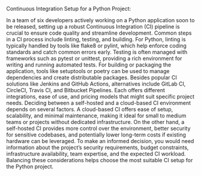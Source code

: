 Continuous Integration Setup for a Python Project:

In a team of six developers actively working on a Python application soon to be released, setting up a robust Continuous Integration (CI) pipeline is crucial to ensure code quality and streamline development.
Common steps in a CI process include linting, testing, and building.
For Python, linting is typically handled by tools like flake8 or pylint, which help enforce coding standards and catch common errors early. Testing is often managed with frameworks such as pytest or unittest, providing a rich environment for writing and running automated tests.
For building or packaging the application, tools like setuptools or poetry can be used to manage dependencies and create distributable packages.
Besides popular CI solutions like Jenkins and GitHub Actions, alternatives include GitLab CI, CircleCI, Travis CI, and Bitbucket Pipelines. 
Each offers different integrations, ease of use, and pricing models that might suit specific project needs.
Deciding between a self-hosted and a cloud-based CI environment depends on several factors. 
A cloud-based CI offers ease of setup, scalability, and minimal maintenance, making it ideal for small to medium teams or projects without dedicated infrastructure.
On the other hand, a self-hosted CI provides more control over the environment, better security for sensitive codebases, and potentially lower long-term costs if existing hardware can be leveraged.
To make an informed decision, you would need information about the project’s security requirements, budget constraints, infrastructure availability, team expertise, and the expected CI workload. 
Balancing these considerations helps choose the most suitable CI setup for the Python project.

